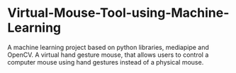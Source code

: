 # Virtual-Mouse-Tool-using-Machine-Learning
A machine learning project based on python libraries, mediapipe and OpenCV. A virtual hand gesture mouse, that allows users to control a computer mouse using hand gestures instead of a physical mouse.
